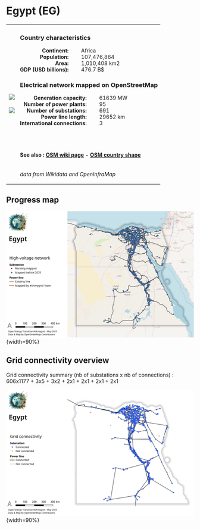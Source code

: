 # Egypt (EG)

<table width="90%">
<tr>
<td>
<img src="http://commons.wikimedia.org/wiki/Special:FilePath/Flag%20of%20Egypt.svg" width="250">
<br><br>
<img src="http://commons.wikimedia.org/wiki/Special:FilePath/EGY%20orthographic.svg" width="250"></td>
<td>
<h3>Country characteristics</h3>
<div style="display: inline-block;text-align:right;margin-right:30px;font-weight: bold;">
Continent:<br>Population:<br>Area:<br>GDP (USD billions):
</div>
<div style="display: inline-block;">
Africa<br>107,476,864<br>1,010,408 km2<br>476.7 B$
</div>
<h3>Electrical network mapped on OpenStreetMap</h3>
<div style="display: inline-block;text-align:right;margin-right:30px;font-weight: bold;">Generation capacity:<br>
Number of power plants:<br>
Number of substations:<br>
Power line length:<br>
International connections:<br>
</div>
<div style="display: inline-block;">61639 MW<br>
95<br>
691<br>
29652 km<br>
3<br>
</div>

<br><br><h4>See also :
<a href="https://wiki.openstreetmap.org/wiki/Power_networks/Egypt" target="_blank">OSM wiki page</a> -
<a href="https://openstreetmap.org/relation/1473947" target="_blank">OSM country shape</a>
</h4>

<br><i>data from Wikidata and OpenInfraMap</i>
</td>
</tr>
</table>


## Progress map

![Map](../images/maps_countries/EG/high-voltage-network.png){width=90%}



## Grid connectivity overview

Grid connectivity summary (nb of substations x nb of connections) :<br>606x1177 + 3x5 + 3x2 + 2x1 + 2x1 + 2x1 + 2x1

![Map](../images/maps_countries/EG/grid-connectivity.png){width=90%}

